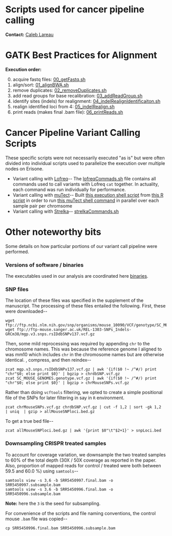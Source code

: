 <br><br>

# Scripts used for cancer pipeline calling

**Contact:** [Caleb Lareau](mailto:caleblareau@g.harvard.edu)

# GATK Best Practices for Alignment

**Execution order:**

0. acquire fastq files: [00_getFastq.sh](https://github.com/aryeelab/crispr_mutation_reanalysis/blob/master/variantCallingPipeline/00_getFastq.sh)
1. align/sort: [01_alignBWA.sh](https://github.com/aryeelab/crispr_mutation_reanalysis/blob/master/variantCallingPipeline/01_align_BWAmem.sh)
2. remove duplicates: [02_removeDuplicates.sh](https://github.com/aryeelab/crispr_mutation_reanalysis/blob/master/variantCallingPipeline/02_removeDuplicates.sh)
3. add read groups for base recalibration: [03_addReadGroup.sh](https://github.com/aryeelab/crispr_mutation_reanalysis/blob/master/variantCallingPipeline/03_addReadGroup.sh)
4. identify sites (indels) for realignment: [04_indelRealignIdentificaiton.sh](https://github.com/aryeelab/crispr_mutation_reanalysis/blob/master/variantCallingPipeline/04_indelRealignIdentificaiton.sh)
5. realign identified loci from 4: [05_indelRealign.sh](https://github.com/aryeelab/crispr_mutation_reanalysis/blob/master/variantCallingPipeline/05_indelRealign.sh)
6. print reads (makes final .bam file): [06_printReads.sh](https://github.com/aryeelab/crispr_mutation_reanalysis/blob/master/variantCallingPipeline/06_printReads.sh)

# Cancer Pipeline Variant Calling Scripts

These specific scripts were not necessarily executed "as is" but were often
divided into individual scripts used to parallelize the execution over multiple
nodes on Erisone. 

- Variant calling with [Lofreq](http://csb5.github.io/lofreq/commands/)-- The [lofreqCommads.sh](https://github.com/aryeelab/crispr_mutation_reanalysis/blob/master/variantCallingPipeline/call_mutations/strelkaCommands.sh) file 
contains all commands used to call variants with Lofreq `cat` together. In actuality, each command was run individually for performance. 
- Variant calling with [muTect](http://archive.broadinstitute.org/cancer/cga/mutect_run)-- Built [this execution shell script](https://github.com/aryeelab/crispr_mutation_reanalysis/blob/master/variantCallingPipeline/call_mutations/mutectExec.sh)
from [this R script](https://github.com/aryeelab/crispr_reanalysis/blob/master/variantCallingPipeline/call_mutations/makeMutectExec.R) in order to run [this muTect shell command](https://github.com/aryeelab/crispr_mutation_reanalysis/blob/master/variantCallingPipeline/call_mutations/mutectRunner.sh)
in parallel over each sample pair per chromsome
- Variant calling with [Strelka](https://github.com/Illumina/strelka/blob/master/docs/userGuide/README.md)-- [strelkaCommands.sh](https://github.com/aryeelab/crispr_mutation_reanalysis/blob/master/variantCallingPipeline/call_mutations/strelkaCommands.sh)

# Other noteworthy bits

Some details on how particular portions of our variant call pipeline were performed. 

### Versions of software / binaries

The executables used in our analysis are coordinated here [binaries](binaries/).

### SNP files

The location of these files was specified in the supplement of the manuscript. The processing of these
files entailed the following. First, these were downloaded--

```
wget ftp://ftp.ncbi.nlm.nih.gov/snp/organisms/mouse_10090/VCF/genotype/SC_MOUSE_GENOMES.genotype.vcf.gz
wget ftp://ftp-mouse.sanger.ac.uk/REL-1303-SNPs_Indels-GRCm38/mgp.v3.snps.rsIDdbSNPv137.vcf.gz
```

Then, some mild reprocessing was required by appending `chr` to the chromosome names. 
This was because the reference genome I aligned to was mm10 which includes `chr` in the chromosome
names but are otherwise identical. , compress, and then reindex--

```
zcat mgp.v3.snps.rsIDdbSNPv137.vcf.gz | awk '{if($0 !~ /^#/) print "chr"$0; else print $0}' | bgzip > chrdbSNP.vcf.gz
zcat SC_MOUSE_GENOMES.genotype.vcf.gz | awk '{if($0 !~ /^#/) print "chr"$0; else print $0}' | bgzip > chrMouseSNPs.vcf.gz
```

Rather than doing `vcftools` filtering, we opted to create a simple positional file of the SNPs for 
later filtering in say in `R` environment. 

```
zcat chrMouseSNPs.vcf.gz chrdbSNP.vcf.gz | cut -f 1,2 | sort -gk 1,2  | uniq  | gzip > allMouseSNPloci.bed.gz
```

To get a true bed file--

```
zcat allMouseSNPloci.bed.gz | awk '{print $0"\t"$2+1}' > snpLoci.bed
```

### Downsampling CRISPR treated samples

To account for coverage variation, we downsample the two treated samples to 60\% of the 
total depth (30X / 50X coverage as reported in the paper. Also, proportion of mapped reads
for control / treated were both between 59.5 and 60.0 \%) using `samtools`--

```
samtools view -s 3.6 -b SRR5450997.final.bam -o SRR5450997.subsample.bam
samtools view -s 3.6 -b SRR5450996.final.bam -o SRR5450996.subsample.bam
```
**Note:** here the `3` is the seed for subsampling.

For convenience of the scripts and file naming conventions, the control mouse `.bam`
file was copied--

```
cp SRR5450996.final.bam SRR5450996.subsample.bam
```

<br><br>